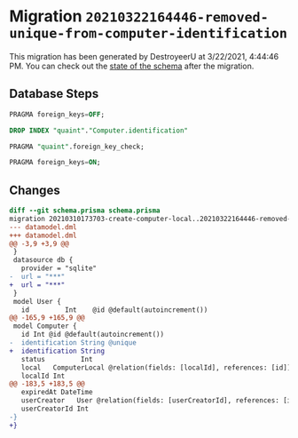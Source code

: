 # Migration `20210322164446-removed-unique-from-computer-identification`

This migration has been generated by DestroyeerU at 3/22/2021, 4:44:46 PM.
You can check out the [state of the schema](./schema.prisma) after the migration.

## Database Steps

```sql
PRAGMA foreign_keys=OFF;

DROP INDEX "quaint"."Computer.identification"

PRAGMA "quaint".foreign_key_check;

PRAGMA foreign_keys=ON;
```

## Changes

```diff
diff --git schema.prisma schema.prisma
migration 20210310173703-create-computer-local..20210322164446-removed-unique-from-computer-identification
--- datamodel.dml
+++ datamodel.dml
@@ -3,9 +3,9 @@
 }
 datasource db {
   provider = "sqlite"
-  url = "***"
+  url = "***"
 }
 model User {
   id         Int    @id @default(autoincrement())
@@ -165,9 +165,9 @@
 model Computer {
   id Int @id @default(autoincrement())
-  identification String @unique
+  identification String
   status         Int
   local   ComputerLocal @relation(fields: [localId], references: [id])
   localId Int
@@ -183,5 +183,5 @@
   expiredAt DateTime
   userCreator   User @relation(fields: [userCreatorId], references: [id])
   userCreatorId Int
-}
+}
```


